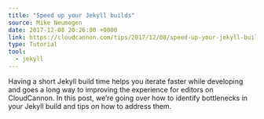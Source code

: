 ```yaml
---
title: "Speed up your Jekyll builds"
source: Mike Neumegen
date: 2017-12-08 20:26:00 +0000
link: https://cloudcannon.com/tips/2017/12/08/speed-up-your-jekyll-builds/
type: Tutorial
tool:
  - jekyll 
---
```

Having a short Jekyll build time helps you iterate faster while developing and goes a long way to improving the experience for editors on CloudCannon. In this post, we’re going over how to identify bottlenecks in your Jekyll build and tips on how to address them.





